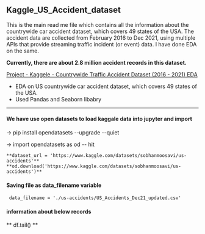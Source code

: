 ## Kaggle_US_Accident_dataset

This is the main read me file which contains all the information about the countrywide car accident dataset, which covers 49 states of the USA. The accident data are collected from February 2016 to Dec 2021, using multiple APIs that provide streaming traffic incident (or event) data. I have done EDA on the same.

**Currently, there are about 2.8 million accident records in this dataset.**

[Project - Kaggele - Countrywide Traffic Accident Dataset (2016 - 2021) EDA](https://mohammedkameel.github.io/Kaggle_US_Accident_dataset/)

- EDA on US countrywide car accident dataset, which covers 49 states of the USA.
- Used Pandas and Seaborn libabry 
***************************************************************************

#### We have use open datasets to load kaggale data into jupyter and import 
-> pip install opendatasets --upgrade --quiet 

-> import opendatasets as od -- hit

    **dataset_url = 'https://www.kaggle.com/datasets/sobhanmoosavi/us-accidents'**
    **od.download('https://www.kaggle.com/datasets/sobhanmoosavi/us-accidents')** 
    
 #### Saving file as data_filename variable 
     data_filename = './us-accidents/US_Accidents_Dec21_updated.csv'
     
 #### information about below records
  ** df.tail() **
  
     






